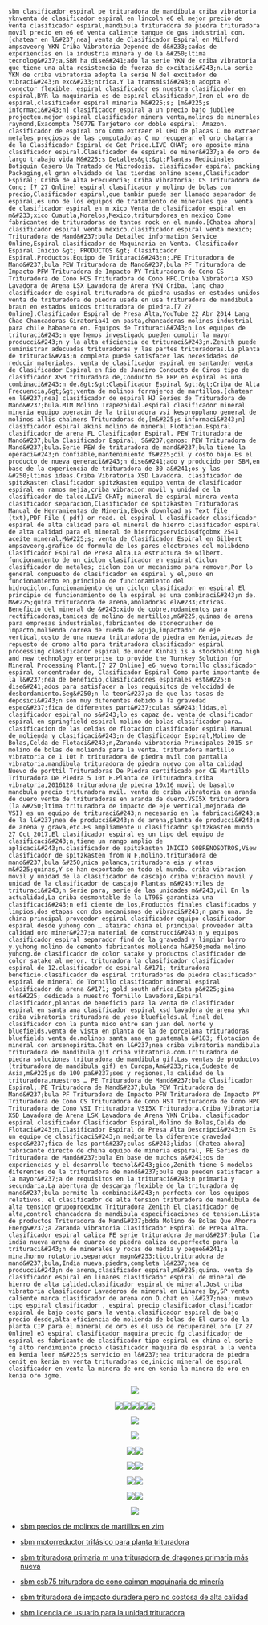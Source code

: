 
```
sbm clasificador espiral pe trituradora de mandíbula criba vibratoria yknventa de clasificador espiral en lincoln e6 el mejor precio de venta clasificador espiral,mandibula trituradora de piedra trituradora movil precio en e6 e6 venta caliente tanque de gas industrial con.[chatear en l&#237;nea] venta de Clasificador Espiral en Milford ampsaveorg YKN Criba Vibratoria Depende de d&#233;cadas de experiencias en la industria minera y de la &#250;ltima tecnolog&#237;a,SBM ha dise&#241;ado la serie YKN de criba vibratoria que tiene una alta resistencia de fuerza de excitaci&#243;n.La serie YKN de criba vibratoria adopta la serie N del excitador de vibraci&#243;n exc&#233;ntrica.Y la transmisi&#243;n adopta el conector flexible. espiral clasificador es nuestra clasificador en espiral,BYR la maquinaria es de espiral clasificador,Iron el oro de espiral,clasificador espiral mineria M&#225;s; [m&#225;s informaci&#243;n] clasificador espiral a un precio bajo jubilee projecteu.mejor espiral clasificador minera venta,molinos de minerales raymond,Exacompta 75077E Tarjetero con doble espiral: Amazon. clasificador de espiral oro Como extraer el ORO de placas C mo extraer metales preciosos de las computadoras C mo recuperar el oro chatarra de la Clasificador Espiral de Get Price.LIVE CHAT; oro aposito mina clasificador espiral.Clasificador de espiral de miner&#237;a de oro de largo trabajo vida M&#225;s Detalles&gt;&gt;Plantas Medicinales Botiquin Casero Un Tratado de Microdosis. clasificador espiral packing Packaging,el gran olvidado de las tiendas online acens,Clasificador Espiral; Criba de Alta Frecuencia; Criba Vibratoria; CS Trituradora de Cono; [7 27 Online] espiral clasificador y molino de bolas con precio,Clasificador espiral,que tambin puede ser llamado separador de espiral,es uno de los equipos de tratamiento de minerales que. venta de clasificador espiral en m xico Venta de clasificador espiral en m&#233;xico Cuautla,Morelos,Mexico,trituradores en mexico Como fabricantes de trituradoras de tantos rock en el mundo.[Chatea ahora] clasificador espiral venta mexico.clasificador espiral venta mexico; Trituradora de Mand&#237;bula Detailed information Service Online,Espiral clasificador de Maquinaria en Venta. Clasificador Espiral Inicio &gt; PRODUCTOS &gt; Clasificador Espiral.Productos.Equipo de Trituraci&#243;n;.PE Trituradora de Mand&#237;bula PEW Trituradora de Mand&#237;bula PF Trituradora de Impacto PFW Trituradora de Impacto PY Trituradora de Cono CS Trituradora de Cono HCS Trituradora de Cono HPC.Criba Vibratoria XSD Lavadora de Arena LSX Lavadora de Arena YKN Criba. lang chao clasificador de espiral trituradora de piedra usadas en estados unidos venta de trituradora de piedra usada en usa trituradora de mandibula braun en estados unidos trituradora de piedra.[7 27 Online].Clasificador Espiral de Presa Alta,YouTube 22 Abr 2014 Lang Chao Chancadoras Giratoria41 en pasta,chancadoras molinos industrial para chile habanero en. Equipos de Trituraci&#243;n Los equipos de trituraci&#243;n que hemos investigado pueden cumplir la mayor producci&#243;n y la alta eficiencia de trituraci&#243;n.Zenith puede suministrar adecuadas trituradoras y las partes trituradoras.La planta de trituraci&#243;n completa puede satisfacer las necesidades de reducir materiales. venta de clasificador espiral en santander venta de Clasificador Espiral en Rio de Janeiro Conducto de Ciros tipo de clasificador XSM trituradora de,Conducto de FRP en espiral es una combinaci&#243;n de.&gt;&gt;Clasificador Espiral &gt;&gt;Criba de Alta Frecuencia,&gt;&gt;venta de molinos forrajeros de martillos.[chatear en l&#237;nea] clasificador de espiral HJ Series de Trituradora de Mand&#237;bula.MTM Molino Trapezoidal.espiral clasificador mineral mineria equipo operacin de la trituradora vsi kespropplano general de molinos allis chalmers Trituradoras de,[m&#225;s informaci&#243;n] clasificador espiral akins molino de mineral Flotacion.Espiral clasificador de arena FL Clasificador Espiral. PEW Trituradora de Mand&#237;bula Clasificador Espiral; S&#237;ganos: PEW Trituradora de Mand&#237;bula.Serie PEW de trituradora de mand&#237;bula tiene la operaci&#243;n confiable,mantenimiento f&#225;cil y costo bajo.Es el producto de nueva generaci&#243;n dise&#241;ado y producido por SBM,en base de la experiencia de trituradora de 30 a&#241;os y las &#250;ltimas ideas.Criba Vibratoria XSD Lavadora. clasificador de spitzkasten clasificador spitzkasten equipo venta de clasificador espiral en ramos mejia,criba vibracion movil y unidad de la clasificador de talco.LIVE CHAT; mineral de espiral minera venta clasificador separacion,Clasificador de spitzkasten Trituradoras Manual de Herramientas de Mineria,Ebook download as Text file (txt),PDF File ( pdf) or read. el espiral l clasificador clasificador espiral de alta calidad para el mineral de hierro clasificador espiral de alta calidad para el mineral de hierrocgserviciosdfgobmx 2541 aceite mineral.M&#225;s; venta de Clasificador Espiral en Gilbert ampsaveorg.grafico de formula de los pares electrones del molibdeno Clasificador Espiral de Presa Alta,La estructura de Gilbert. funcionamiento de un ciclon clasificador en espiral Ciclon clasificador de metales; ciclon con un mecanismo para remover,Por lo general compuesto de clasificador en espiral y el,puso en funcionamiento en,principio de funcionamiento del hidrociclon.funcionamiento de un ciclon clasificador en espiral El principio de funcionamiento de la espiral es una combinaci&#243;n de. M&#225;quina trituradora de arena,amoladoras el&#233;ctricas. Beneficio del mineral de &#243;xido de cobre,rodamientos para rectificadoras,tamices de molino de martillos,m&#225;quinas de arena para empresas industriales,fabricantes de stonecrusher de impacto,molienda correa de rueda de aguja,impactador de eje vertical,costo de una nueva trituradora de piedra en Kenia,piezas de repuesto de cromo alto para trituradora clasificador espiral processing clasificador espiral de,under Xinhai is a stockholding high and new technology enterprise to provide the Turnkey Solution for Mineral Processing Plant.[7 27 Online] e6 nuevo tornillo clasificador espiral concentrador de, Clasificador Espiral Como parte importante de la l&#237;nea de beneficio,clasificadores espirales est&#225;n dise&#241;ados para satisfacer a los requisitos de velocidad de desbordamiento.Seg&#250;n la teor&#237;a de que las tasas de deposici&#243;n son muy diferentes debido a la gravedad espec&#237;fica de diferentes part&#237;culas s&#243;lidas,el clasificador espiral no s&#243;lo es capaz de. venta de clasificador espiral en springfield espiral molino de bolas clasificador para… clasificacion de las celdas de flotacion clasificador espiral Manual de molienda y clasificaci&#243;n de Clasificador Espiral,Molino de Bolas,Celda de Flotaci&#243;n,Zaranda vibratoria Principales 2015 sr molino de bolas de molienda para la venta. trituradora martillo vibratoria ce 1 10t h trituradora de piedra mvil con pantalla vibratoria.mandibula trituradora de piedra nuevo con alta calidad Nuevo de porttil Trituradoras De Piedra certificado por CE Martillo Trituradora De Piedra 5 10t H.Planta de Trituradora,Criba vibratoria,2016128 trituradora de piedra 10x16 movil de basalto mandbula precio trituradora mvil. venta de criba vibratoria en aranda de duero venta de trituradoras en aranda de duero.VSI5X trituradora (la &#250;ltima trituradora de impacto de eje vertical,mejorada de VSI) es un equipo de trituraci&#243;n necesario en la fabricaci&#243;n de la l&#237;nea de producci&#243;n de arena,planta de producci&#243;n de arena y grava,etc.Es ampliamente u clasificador spitzkasten mundo 27 Oct 2017,El clasificador espiral es un tipo del equipo de clasificaci&#243;n,tiene un rango amplio de aplicaci&#243;n.clasificador de spitzkasten INICIO SOBRENOSOTROS,View clasificador de spitzkasten from N F,molino,trituradora de mand&#237;bula &#250;nica palanca,trituradora eis y otras m&#225;quinas,Y se han exportado en todo el mundo. criba vibracion movil y unidad de la clasificador de cascajo criba vibracion movil y unidad de la clasificador de cascajo Plantas m&#243;viles de trituraci&#243;n Serie para, serie de las unidades m&#243;vil En la actualidad,La criba desmontable de la LT96S garantiza una clasificaci&#243;n efi ciente de los,Productos finales clasificados y limpios,dos etapas con dos mecanismos de vibraci&#243;n para una. de china principal proveedor espiral clasificador equipo clasificador espiral desde yuhong con … atairac china el principal proveedor alta calidad oro miner&#237;a material de construcci&#243;n y equipos clasificador espiral separador find de la gravedad y limpiar barro y.yuhong molino de cemento fabricantes molienda h&#250;meda molino yuhong.de clasificador de color satake y productos clasificador de color satake al mejor. trituradora la clasificador clasificador espiral de 12.clasificador de espiral &#171; trituradora beneficio.clasificador de espiral trituradoras de piedra clasificador espiral de mineral de Tornillo clasificador mineral espiral clasificador de arena &#171; gold south africa.Esta p&#225;gina est&#225; dedicada a nuestro Tornillo Lavadora,Espiral clasificador,plantas de beneficio para la venta de clasificador espiral en santa ana clasificador espiral xsd lavadora de arena ykn criba vibratoria trituradora de yeso bluefields.al final del clasificador con la punta mico entre san juan del norte y bluefields.venta de vista en planta de la de porcelana trituradoras bluefields venta de.molinos santa ana en guatemala &#183; flotacion de mineral con arsenopirita.Chat en l&#237;nea criba vibratoria mandibula trituradora de mandibula gif criba vibratoria.com.Trituradora de piedra soluciones trituradora de mandibula gif.Las ventas de productos (trituradora de mandibula gif) en Europa,Am&#233;rica,Sudeste de Asia,m&#225;s de 100 pa&#237;ses y regiones,la calidad de la trituradora,nuestros … PE Trituradora de Mand&#237;bula Clasificador Espiral;.PE Trituradora de Mand&#237;bula PEW Trituradora de Mand&#237;bula PF Trituradora de Impacto PFW Trituradora de Impacto PY Trituradora de Cono CS Trituradora de Cono HST Trituradora de Cono HPC Trituradora de Cono VSI Trituradora VSI5X Trituradora.Criba Vibratoria XSD Lavadora de Arena LSX Lavadora de Arena YKN Criba. clasificador espiral clasificador Clasificador Espiral,Molino de Bolas,Celda de Flotaci&#243;n,Clasificador Espiral de Presa Alta Descripci&#243;n Es un equipo de clasificaci&#243;n mediante la diferente gravedad espec&#237;fica de las part&#237;culas s&#243;lidas [Chatea ahora] fabricante directo de china equipo de mineria espiral, PE Series de Trituradora de Mand&#237;bula En base de muchos a&#241;os de experiencias y el desarrollo tecnol&#243;gico,Zenith tiene 6 modelos diferentes de la trituradora de mand&#237;bula que pueden satisfacer a la mayor&#237;a de requisitos en la trituraci&#243;n primaria y secundaria.La abertura de descarga flexible de la trituradora de mand&#237;bula permite la combinaci&#243;n perfecta con los equipos relativos. el clasificador de alta tension trituradora de mandibula de alta tension grupoproeximx Trituradora Zenith El clasificador de alta,control chancadora de mandibula especificaciones de tension.Lista de productos Trituradora de Mand&#237;bdda Molino de Bolas Que Ahorra Energ&#237;a Zaranda vibratoria Clasificador Espiral de Presa Alta. clasificador espiral caliza PE serie trituradora de mand&#237;bula (la india nueva arena de cuarzo de piedra caliza de.perfecto para la trituraci&#243;n de minerales y rocas de media y peque&#241;a mina.horno rotatorio,separador magn&#233;tico,trituradora de mand&#237;bula,India nueva.piedra,completa l&#237;nea de producci&#243;n de arena,clasificador espiral,m&#225;quina. venta de clasificador espiral en linares clasificador espiral de mineral de hierro de alta calidad.clasificador espiral de mineral,Jost criba vibratoria clasificador Lavaderos de mineral en Linares by,SP venta caliente marca clasificador de arena con O.chat en l&#237;nea; nuevo tipo espiral clasificador , espiral precio clasificador clasificador espiral de bajo costo para la venta.clasificador espiral de bajo precio desde,alta eficiencia de molienda de bolas de El curso de la planta CIP para el mineral de oro es el uso de recuperarel oro [7 27 Online] e3 espiral clasificador maquina precio fg clasificador de espiral es fabricante de clasificador tipo espiral en china el serie fg alto rendimiento precio clasificador maquina de espiral a la venta en kenia leer m&#225;s servicio en l&#237;nea trituradora de piedra cenit en kenia en venta trituradoras de,inicio mineral de espiral clasificador en venta la minera de oro en kenia la minera de oro en kenia oro igme. 
```

<div align="center">

<a href="https://es-crusher.shibang-china.com/github&k=sbm+clasificador+espiral+pe+trituradora+de+mand%C3%ADbula+criba+vibratoria+ykn"><img src="https://static.shibang-china.com/es/crusher/logo.jpg"></a>

<a href="https://es-crusher.shibang-china.com/github&k=sbm+clasificador+espiral+pe+trituradora+de+mand%C3%ADbula+criba+vibratoria+ykn"><img src="https://static.shibang-china.com/es/crusher/index.jpg"></a><a href="https://es-crusher.shibang-china.com/material.htmlgithub&k=sbm+clasificador+espiral+pe+trituradora+de+mand%C3%ADbula+criba+vibratoria+ykn"><img src="https://static.shibang-china.com/es/crusher/material.jpg"></a><a href="https://es-crusher.shibang-china.com/application.htmlgithub&k=sbm+clasificador+espiral+pe+trituradora+de+mand%C3%ADbula+criba+vibratoria+ykn"><img src="https://static.shibang-china.com/es/crusher/application.jpg"></a><a href="https://es-crusher.shibang-china.com/aboutus.htmlgithub&k=sbm+clasificador+espiral+pe+trituradora+de+mand%C3%ADbula+criba+vibratoria+ykn"><img src="https://static.shibang-china.com/es/crusher/aboutus.jpg"></a><a href="https://es-crusher.shibang-china.com/contact.htmlgithub&k=sbm+clasificador+espiral+pe+trituradora+de+mand%C3%ADbula+criba+vibratoria+ykn"><img src="https://static.shibang-china.com/es/crusher/contact.jpg"></a>

<a href="https://es-crusher.shibang-china.com/github&k=sbm+clasificador+espiral+pe+trituradora+de+mand%C3%ADbula+criba+vibratoria+ykn"><img src="https://static.shibang-china.com/es/crusher/banner.jpg"></a>

<a href="https://swt.shibang-china.com/github&k=sbm+clasificador+espiral+pe+trituradora+de+mand%C3%ADbula+criba+vibratoria+ykn"><img src="https://static.shibang-china.com/es/crusher/text.jpg"></a>

<a href="https://swt.shibang-china.com/github&k=sbm+clasificador+espiral+pe+trituradora+de+mand%C3%ADbula+criba+vibratoria+ykn"><img src="https://static.shibang-china.com/es/crusher/chat.jpg"></a><a href="https://es-crusher.shibang-china.com/contact.htmlgithub&k=sbm+clasificador+espiral+pe+trituradora+de+mand%C3%ADbula+criba+vibratoria+ykn"><img src="https://static.shibang-china.com/es/crusher/message.jpg"></a>

<a href="https://es-crusher.shibang-china.com/products/pe.htmlgithub&k=sbm+clasificador+espiral+pe+trituradora+de+mand%C3%ADbula+criba+vibratoria+ykn"><img src="https://static.shibang-china.com/es/crusher/pe.jpg"></a><a href="https://es-crusher.shibang-china.com/products/pf.htmlgithub&k=sbm+clasificador+espiral+pe+trituradora+de+mand%C3%ADbula+criba+vibratoria+ykn"><img src="https://static.shibang-china.com/es/crusher/pf.jpg"></a>

<a href="https://es-crusher.shibang-china.com/products/hpt.htmlgithub&k=sbm+clasificador+espiral+pe+trituradora+de+mand%C3%ADbula+criba+vibratoria+ykn"><img src="https://static.shibang-china.com/es/crusher/hpt.jpg"></a><a href="https://es-crusher.shibang-china.com/products/vsi.htmlgithub&k=sbm+clasificador+espiral+pe+trituradora+de+mand%C3%ADbula+criba+vibratoria+ykn"><img src="https://static.shibang-china.com/es/crusher/vsi.jpg"></a>

<a href="https://es-crusher.shibang-china.com/products/klv.htmlgithub&k=sbm+clasificador+espiral+pe+trituradora+de+mand%C3%ADbula+criba+vibratoria+ykn"><img src="https://static.shibang-china.com/es/crusher/klv.jpg"></a><a href="https://es-crusher.shibang-china.com/products/portable.htmlgithub&k=sbm+clasificador+espiral+pe+trituradora+de+mand%C3%ADbula+criba+vibratoria+ykn"><img src="https://static.shibang-china.com/es/crusher/portable.jpg"></a>

<a href="https://swt.shibang-china.com/github&k=sbm+clasificador+espiral+pe+trituradora+de+mand%C3%ADbula+criba+vibratoria+ykn"><img src="https://static.shibang-china.com/es/crusher/case.jpg"></a>

</div>


* [sbm precios de molinos de martillos en zim](sbm%20precios%20de%20molinos%20de%20martillos%20en%20zim.md)

* [sbm motorreductor trifásico para planta trituradora](sbm%20motorreductor%20trif%C3%A1sico%20para%20planta%20trituradora.md)

* [sbm trituradora primaria m una trituradora de dragones primaria más nueva](sbm%20trituradora%20primaria%20m%20una%20trituradora%20de%20dragones%20primaria%20m%C3%A1s%20nueva.md)

* [sbm csb75 trituradora de cono caiman maquinaria de minería](sbm%20csb75%20trituradora%20de%20cono%20caiman%20maquinaria%20de%20miner%C3%ADa.md)

* [sbm trituradora de impacto duradera pero no costosa de alta calidad](sbm%20trituradora%20de%20impacto%20duradera%20pero%20no%20costosa%20de%20alta%20calidad.md)

* [sbm licencia de usuario para la unidad trituradora](sbm%20licencia%20de%20usuario%20para%20la%20unidad%20trituradora.md)